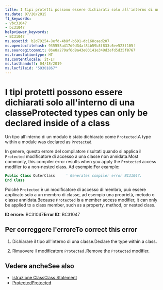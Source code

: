 ```yaml
---
title: I tipi protetti possono essere dichiarati solo all'interno di una classe
ms.date: 07/20/2015
f1_keywords:
- vbc31047
- bc31047
helpviewer_keywords:
- BC31047
ms.assetid: b2d79254-8efd-4b8f-b691-dc168caed207
ms.openlocfilehash: 935558a417d9d34af84b59b3f833c6ee523f105f
ms.sourcegitcommit: 0be8a279af6d8a43e03141e349d3efd5d35f8767
ms.translationtype: HT
ms.contentlocale: it-IT
ms.lasthandoff: 04/18/2019
ms.locfileid: "59301867"
---
```

# <a name="protected-types-can-only-be-declared-inside-of-a-class"></a><span data-ttu-id="5c254-102">I tipi protetti possono essere dichiarati solo all'interno di una classe</span><span class="sxs-lookup"><span data-stu-id="5c254-102">Protected types can only be declared inside of a class</span></span>
<span data-ttu-id="5c254-103">Un tipo all'interno di un modulo è stato dichiarato come `Protected`.</span><span class="sxs-lookup"><span data-stu-id="5c254-103">A type within a module was declared as `Protected`.</span></span>

<span data-ttu-id="5c254-104">In genere, questo errore del compilatore risultati quando si applica il `Protected` modificatore di accesso a una classe non annidata.</span><span class="sxs-lookup"><span data-stu-id="5c254-104">Most commonly, this compiler error results when you apply the `Protected` access modifier to a non-nested class.</span></span> <span data-ttu-id="5c254-105">Ad esempio:</span><span class="sxs-lookup"><span data-stu-id="5c254-105">For example:</span></span>

```vb
Public Class OuterClass     ' Generates compiler error BC31047.
End Class
```

<span data-ttu-id="5c254-106">Poiché `Protected` è un modificatore di accesso di membro, può essere applicato solo a un membro di classe, ad esempio una proprietà, metodo o classe annidata.</span><span class="sxs-lookup"><span data-stu-id="5c254-106">Because `Protected` is a member access modifier, it can only be applied to a class member, such as a property, method, or nested class.</span></span> 
 
 <span data-ttu-id="5c254-107">**ID errore:** BC31047</span><span class="sxs-lookup"><span data-stu-id="5c254-107">**Error ID:** BC31047</span></span>  
  
## <a name="to-correct-this-error"></a><span data-ttu-id="5c254-108">Per correggere l'errore</span><span class="sxs-lookup"><span data-stu-id="5c254-108">To correct this error</span></span>  
  
1. <span data-ttu-id="5c254-109">Dichiarare il tipo all'interno di una classe.</span><span class="sxs-lookup"><span data-stu-id="5c254-109">Declare the type within a class.</span></span>  
  
2. <span data-ttu-id="5c254-110">Rimuovere il modificatore `Protected` .</span><span class="sxs-lookup"><span data-stu-id="5c254-110">Remove the `Protected` modifier.</span></span>  
  
## <a name="see-also"></a><span data-ttu-id="5c254-111">Vedere anche</span><span class="sxs-lookup"><span data-stu-id="5c254-111">See also</span></span>

- [<span data-ttu-id="5c254-112">Istruzione Class</span><span class="sxs-lookup"><span data-stu-id="5c254-112">Class Statement</span></span>](../../visual-basic/language-reference/statements/class-statement.md)
- [<span data-ttu-id="5c254-113">Protected</span><span class="sxs-lookup"><span data-stu-id="5c254-113">Protected</span></span>](../../visual-basic/language-reference/modifiers/protected.md)
